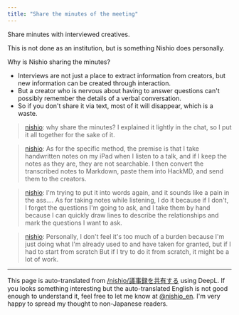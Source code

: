 ```yaml
---
title: "Share the minutes of the meeting"
---
```


Share minutes with interviewed creatives.

This is not done as an institution, but is something Nishio does personally.

Why is Nishio sharing the minutes?
- Interviews are not just a place to extract information from creators, but new information can be created through interaction.
- But a creator who is nervous about having to answer questions can't possibly remember the details of a verbal conversation.
- So if you don't share it via text, most of it will disappear, which is a waste.


> [nishio](https://twitter.com/nishio/status/1523324178287718400): why share the minutes? I explained it lightly in the chat, so I put it all together for the sake of it.

> [nishio](https://twitter.com/nishio/status/1523340910062612483): As for the specific method, the premise is that I take handwritten notes on my iPad when I listen to a talk, and if I keep the notes as they are, they are not searchable. I then convert the transcribed notes to Markdown, paste them into HackMD, and send them to the creators.

> [nishio](https://twitter.com/nishio/status/1523341491854520320): I'm trying to put it into words again, and it sounds like a pain in the ass.... As for taking notes while listening, I do it because if I don't, I forget the questions I'm going to ask, and I take them by hand because I can quickly draw lines to describe the relationships and mark the questions I want to ask.

> [nishio](https://twitter.com/nishio/status/1523341800240730112): Personally, I don't feel it's too much of a burden because I'm just doing what I'm already used to and have taken for granted, but if I had to start from scratch But if I try to do it from scratch, it might be a lot of work.
---
This page is auto-translated from [/nishio/議事録を共有する](https://scrapbox.io/nishio/議事録を共有する) using DeepL. If you looks something interesting but the auto-translated English is not good enough to understand it, feel free to let me know at [@nishio_en](https://twitter.com/nishio_en). I'm very happy to spread my thought to non-Japanese readers.